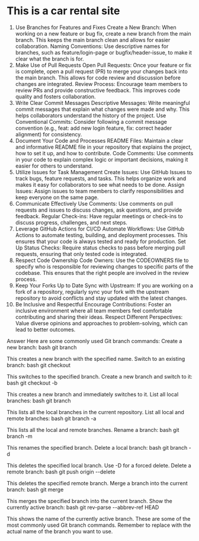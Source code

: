 # This is a car rental site

1. Use Branches for Features and Fixes
Create a New Branch: When working on a new feature or bug fix, create a new branch from the main branch. This keeps the main branch clean and allows for easier collaboration.
Naming Conventions: Use descriptive names for branches, such as feature/login-page or bugfix/header-issue, to make it clear what the branch is for.
2. Make Use of Pull Requests
Open Pull Requests: Once your feature or fix is complete, open a pull request (PR) to merge your changes back into the main branch. This allows for code review and discussion before changes are integrated.
Review Process: Encourage team members to review PRs and provide constructive feedback. This improves code quality and fosters collaboration.
3. Write Clear Commit Messages
Descriptive Messages: Write meaningful commit messages that explain what changes were made and why. This helps collaborators understand the history of the project.
Use Conventional Commits: Consider following a commit message convention (e.g., feat: add new login feature, fix: correct header alignment) for consistency.
4. Document Your Code and Processes
README Files: Maintain a clear and informative README file in your repository that explains the project, how to set it up, and how to contribute.
Code Comments: Use comments in your code to explain complex logic or important decisions, making it easier for others to understand.
5. Utilize Issues for Task Management
Create Issues: Use GitHub Issues to track bugs, feature requests, and tasks. This helps organize work and makes it easy for collaborators to see what needs to be done.
Assign Issues: Assign issues to team members to clarify responsibilities and keep everyone on the same page.
6. Communicate Effectively
Use Comments: Use comments on pull requests and issues to discuss changes, ask questions, and provide feedback.
Regular Check-ins: Have regular meetings or check-ins to discuss progress, challenges, and next steps.
7. Leverage GitHub Actions for CI/CD
Automate Workflows: Use GitHub Actions to automate testing, building, and deployment processes. This ensures that your code is always tested and ready for production.
Set Up Status Checks: Require status checks to pass before merging pull requests, ensuring that only tested code is integrated.
8. Respect Code Ownership
Code Owners: Use the CODEOWNERS file to specify who is responsible for reviewing changes to specific parts of the codebase. This ensures that the right people are involved in the review process.
9. Keep Your Forks Up to Date
Sync with Upstream: If you are working on a fork of a repository, regularly sync your fork with the upstream repository to avoid conflicts and stay updated with the latest changes.
10. Be Inclusive and Respectful
Encourage Contributions: Foster an inclusive environment where all team members feel comfortable contributing and sharing their ideas.
Respect Different Perspectives: Value diverse opinions and approaches to problem-solving, which can lead to better outcomes.










Answer
Here are some commonly used Git branch commands:
Create a new branch:
bash
git branch <branch-name>

This creates a new branch with the specified name.
Switch to an existing branch:
bash
git checkout <branch-name>

This switches to the specified branch.
Create a new branch and switch to it:
bash
git checkout -b <branch-name>

This creates a new branch and immediately switches to it.
List all local branches:
bash
git branch

This lists all the local branches in the current repository.
List all local and remote branches:
bash
git branch -a

This lists all the local and remote branches.
Rename a branch:
bash
git branch -m <old-branch-name> <new-branch-name>

This renames the specified branch.
Delete a local branch:
bash
git branch -d <branch-name>

This deletes the specified local branch. Use -D for a forced delete.
Delete a remote branch:
bash
git push origin --delete <branch-name>

This deletes the specified remote branch.
Merge a branch into the current branch:
bash
git merge <branch-name>

This merges the specified branch into the current branch.
Show the currently active branch:
bash
git rev-parse --abbrev-ref HEAD

This shows the name of the currently active branch.
These are some of the most commonly used Git branch commands. Remember to replace <branch-name> with the actual name of the branch you want to use.